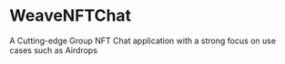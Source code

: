 # WeaveNFTChat
A Cutting-edge Group NFT Chat application with a strong focus on use cases such as Airdrops
